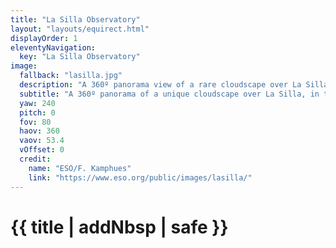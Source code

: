 ```yaml
---
title: "La Silla Observatory"
layout: "layouts/equirect.html"
displayOrder: 1
eleventyNavigation:
  key: "La Silla Observatory"
image:
  fallback: "lasilla.jpg"
  description: "A 360º panorama view of a rare cloudscape over La Silla, in the southern edges of the Atacama Desert, home of ESO's first observing site. Here ESO operates two major telescopes: the ESO 3.6-metre telescope and the 3.58-metre New Technology Telescope (NTT). They are equipped with state-of-the art instruments such as HARPS, the best extrasolar planet finder in the world. The dome in the centre of the image belongs to the ESO 3.6-metre telescope, commissioned in 1977 and completely upgraded in 1999, and to which HARPS is mounted. At the far right of the image is the 15-metre Swedish-ESO Submillimetre Telescope (SEST), built in 1987, decommissioned in 2003, and replaced by the Atacama Pathfinder Experiment (APEX) telescope on the 5100 m Chajnantor plateau."
  subtitle: "A 360º panorama of a unique cloudscape over La Silla, in the southern edges of the Atacama Desert."
  yaw: 240
  pitch: 0
  fov: 80
  haov: 360
  vaov: 53.4
  vOffset: 0
  credit:
    name: "ESO/F. Kamphues"
    link: "https://www.eso.org/public/images/lasilla/"
---
```


# {{ title | addNbsp | safe }}
